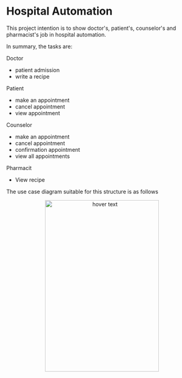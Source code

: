 # Hospital Automation
 This project intention is to show doctor's, patient's, counselor's and pharmacist's job in hospital automation.
 
 In summary, the tasks are:
 
 Doctor
 - patient admission 
 - write a recipe

 Patient
 - make an appointment
 - cancel appointment
 - view appointment
 
 Counselor
 - make an appointment
 - cancel appointment
 - confirmation appointment
 - view all appointments

 Pharmacit
 - View recipe

The use case diagram suitable for this structure is as follows

<p align="center">
  <img src="https://user-images.githubusercontent.com/82450697/126033738-5a387d7b-a88e-4f91-86f3-983c65525547.png"  width="300px" height="450px" title="hover text">
</p>

